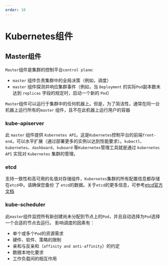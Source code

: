 ```yaml
---
order: 10
---
```



# Kubernetes组件

## Master组件

`Master`组件是集群的控制平台`control plane`:

- `master` 组件负责集群中的全局决策（例如，调度）
- `master` 组件探测并响应集群事件（例如，当 `Deployment` 的实际`Pod`副本数未达到 `replicas` 字段的规定时，启动一个新的 `Pod`）

`Master`组件可以运行于集群中的任何机器上。但是，为了简洁性，通常在同一台机器上运行所有的`master` 组件，且不在此机器上运行用户的容器

### kube-apiserver

此 `master` 组件提供 `Kubernetes API`。这是`Kubernetes`控制平台的前端`front-end`，可以水平扩展（通过部署更多的实例以达到性能要求）。`kubectl`、`kubernetes`、`dashboard`、`kuboard` 等`Kubernetes`管理工具就是通过 `kubernetes API` 实现对 `Kubernetes` 集群的管理。

### etcd

支持一致性和高可用的名值对存储组件，`Kubernetes`集群的所有配置信息都存储在`etcd`中。请确保您备份 了 `etcd`的数据。关于`etcd`的更多信息，可参考[etcd官方文档](https://etcd.io/docs/)

### kube-scheduler

此`master`组件监控所有新创建尚未分配到节点上的`Pod`，并且自动选择为`Pod`选择一个合适的节点去运行。
影响调度的因素有：

- 单个或多个`Pod`的资源需求
- 硬件、软件、策略的限制
- 亲和与反亲和（`affinity and anti-affinity`）的约定
- 数据本地化要求
- 工作负载间的相互作用
